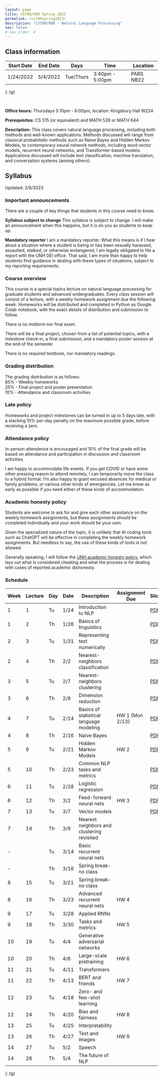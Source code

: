 ```yaml
---
layout: page
title: CS780/880 Spring 2023
permalink: /cs780spring2023/
description: "CS780/880 - Natural Language Processing"
nav: false
# nav_order: 4
---
```

<style type="text/css">
.tg  {border-collapse:collapse;border-spacing:0;}
.tg td{border-color:black;border-style:solid;border-width:1px;font-family:Arial, sans-serif;font-size:14px;
  overflow:hidden;padding:10px 5px;word-break:normal;}
.tg th{border-color:black;border-style:solid;border-width:1px;font-family:Arial, sans-serif;font-size:14px;
  font-weight:normal;overflow:hidden;padding:10px 5px;word-break:normal;}
.tg .tg-0pky{border-color:inherit;text-align:left;vertical-align:top}
</style>

## Class information


| Start Date | End Date | Days      | Time            | Location  |
|------------|----------|-----------|-----------------|-----------|
| 1/24/2022  | 5/4/2022 | Tue/Thurs | 3:40pm - 5:00pm | PARS NB22 |
{:.tg}


<br/>

**Office hours:** Thursdays 5:10pm - 6:00pm, location: Kingsbury Hall W224

**Prerequisites:** CS 515 (or equivalent) and MATH 539 or MATH 644

**Description:** This class covers natural language processing, including both methods and well-known applications. Methods discussed will range from classical probabilistic methods such as Naive Bayes and Hidden Markov Models, to contemporary neural network methods, including word vector models, recurrent neural networks, and Transformer-based models. Applications discussed will include text classification, machine translation, and conversation systems (among others).

## Syllabus


Updated: 2/6/2023

### Important announcements
There are a couple of key things that students in this course need to know.

**Syllabus subject to change**
This syllabus is subject to change. I will make an announcement when this happens, but it is on you as students to keep up. 

**Mandatory reporter**
I am a mandatory reporter. What this means is if I hear about a situation where a student is being or has been sexually harassed, assaulted, stalked, or otherwise endangered, I am legally obligated to file a report with the UNH DEI office. That said, I am more than happy to help students find guidance in dealing with these types of situations, subject to my reporting requirements.

### Course overview

This course is a special topics lecture on natural language processing for graduate students and advanced undergraduates. Every class session will consist of a lecture, with a weekly homework assignment due the following week. Homeworks will be distributed and completed in Python as Google Colab notebook, with the exact details of distribution and submission to follow. 

There is no midterm nor final exam. 

There will be a final project, chosen from a list of potential topics, with a milestone check-in, a final submission, and a mandatory poster session at the end of the semester. 

There is no required textbook, nor mandatory readings. 

### Grading distribution

The grading distribution is as follows:
<br/>65% - Weekly homeworks
<br/>25% - Final project and poster presentation
<br/>10% - Attendance and classroom activities

### Late policy

Homeworks and project milestones can be turned in up to 5 days late, with a stacking 10% per-day penalty on the maximum possible grade, before receiving a zero. 

### Attendance policy
In-person attendance is encouraged and 10% of the final grade will be based on attendance and participation in discussion and classroom activities.

I am happy to accommodate life events. If you get COVID or have some other pressing reason to attend remotely, I can temporarily move the class to a hybrid format. I’m also happy to grant excused absences for medical or family problems, or various other kinds of emergencies. Let me know as early as possible if you need either of these kinds of accommodation. 

### Academic honesty policy

Students are welcome to ask for and give each other assistance on the weekly homework assignments, but these assignments should be completed individually and your work should be your own. 

Given the specialized nature of the topic, it is unlikely that AI coding tools such as ChatGPT will be effective in completing the weekly homework assignments. But needless to say, the use of these kinds of tools is not allowed. 

Generally speaking, I will follow the [UNH academic honesty policy](https://catalog.unh.edu/graduate/academic-regulations-degree-requirements/academic-honesty/), which lays out what is considered cheating and what the process is for dealing with cases of reported academic dishonesty.

### Schedule

| Week 	 | Lecture 	 | Day 	 | Date 	 | Description                                	         | Assignment Due 	      | Slides                                                                                                                    | Notebook                                                                                            |
|--------|-----------|-------|--------|------------------------------------------------------|-----------------------|---------------------------------------------------------------------------------------------------------------------------|-----------------------------------------------------------------------------------------------------|
| 1    	 | 1       	 | Tu  	 | 1/24 	 | Introduction to NLP                        	         | 	                     | [PDF](https://shcarton.github.io/assets/course_material/cs780spring2023/lectures/lec_1_intro_to_NLP.pdf)                  |                                                                                                     |
| 1    	 | 2       	 | Th  	 | 1/26 	 | Basics of linguistics                      	         | 	                     | [PDF](https://shcarton.github.io/assets/course_material/cs780spring2023/lectures/lec_2_overview_of_linguistics.pdf)       |                                                                                                     |
| 2    	 | 3       	 | Tu  	 | 1/31 	 | Representing text numerically              	         | 	                     | [PDF](https://shcarton.github.io/assets/course_material/cs780spring2023/lectures/lec_3_numerically_representing_text.pdf) | [Drive link](https://colab.research.google.com/drive/1O8GKZdemXfP8HgeJtO36VnEMGQV4mnyI?usp=sharing) |
| 2    	 | 4       	 | Th  	 | 2/2  	 | Nearest-neighbors classification           	         | 	                     | [PDF](https://shcarton.github.io/assets/course_material/cs780spring2023/lectures/lec_4_supervised_learning_nns.pdf)       | [Drive link](https://colab.research.google.com/drive/1Et76oSgqHNmZ4Efo_xGlU98BuIaPn-nF?usp=sharing) |
| 3    	 | 5       	 | Tu  	 | 2/7  	 | Nearest-neighbors clustering   	                     | 	                     | [PDF](https://shcarton.github.io/assets/course_material/cs780spring2023/lectures/lec_5_clustering.pdf)                    | [Drive link](https://colab.research.google.com/drive/10ebGWX-XfIuN3vNFtzmQvEpsyeWm0NuX?usp=sharing) |
| 3    	 | 6       	 | Th  	 | 2/9  	 | Dimension reduction    	                             | 	                     | [PDF](https://shcarton.github.io/assets/course_material/cs780spring2023/lectures/lec_6_dimension_reduction.pdf)           | [Drive link](https://colab.research.google.com/drive/1v5JLq-5-aqUmO0yInjoAhQ3CuIToPSzB?usp=sharing) |
| 4    	 | 7       	 | Tu  	 | 2/14 	 | Basics of statistical language modeling    	         | HW 1 (Mon 2/13)       | [PDF](https://shcarton.github.io/assets/course_material/cs780spring2023/lectures/lec_7_stat_lang_modeling.pdf)            | [Drive link](https://colab.research.google.com/drive/16ZkUP6JbkNsmrFqqrv9DODj4PDxak01L?usp=sharing) |
| 4    	 | 8       	 | Th  	 | 2/16 	 | Naive Bayes                                	         | 	              	      | [PDF](https://shcarton.github.io/assets/course_material/cs780spring2023/lectures/lec_8_naive_bayes.pdf)                   | [Drive link](https://colab.research.google.com/drive/17lEk-r8-BjblCnEm5noW4L3x8UsgoPpN?usp=sharing) |
| 5    	 | 9       	 | Tu  	 | 2/21 	 | Hidden Markov Models                       	         | HW 2                  | [PDF](https://shcarton.github.io/assets/course_material/cs780spring2023/lectures/lec_9_hidden_markov_models.pdf)          |                                                                                                     |
| 5    	 | 10      	 | Th  	 | 2/23 	 | Common NLP tasks and metrics               	         | 	              	      | [PDF](https://shcarton.github.io/assets/course_material/cs780spring2023/lectures/lec_10_tasks_and_metrics.pdf)            |                                                                                                     |
| 6    	 | 11      	 | Tu  	 | 2/28 	 | Logistic regression                        	         |                       | [PDF](https://shcarton.github.io/assets/course_material/cs780spring2023/lectures/lec_11_linear_logistic_regression.pdf)   | [Drive link](https://colab.research.google.com/drive/1tTxxhYZOOaYp3NWUS6mdcQrNwIuALLYr?usp=sharing) |
| 6    	 | 12      	 | Th  	 | 3/2  	 | Feed-forward neural nets                   	         | HW 3	              	  | [PDF](https://shcarton.github.io/assets/course_material/cs780spring2023/lectures/lec_12_training_with_pytorch.pdf)        | [Drive link](https://colab.research.google.com/drive/1BQB9bkCYFhPyfPAJe2_V7iZ0K9Bp7FRb?usp=sharing) |
| 7    	 | 13      	 | Tu  	 | 3/7  	 | Vector models                              	         |                       | [PDF](https://shcarton.github.io/assets/course_material/cs780spring2023/lectures/lec_13_ffns_and_pytorch_lightning.pdf)   | [Drive link](https://colab.research.google.com/drive/1FYMvQaYStqVTMzBLlbCbtxivth7-OyQa?usp=sharing) |
| 7    	 | 14      	 | Th  	 | 3/9  	 | Nearest neighbors and clustering revisited 	         | 	              	      |                                                                                                                           |                                                                                                     |
| -    	 | 	         | Tu  	 | 3/14 	 | Basic recurrent neural nets                          |                       |                                                                                                                           |                                                                                                     |
| -    	 | 	         | Th  	 | 3/16 	 | Spring break-no class             	      	           | 	                     |                                                                                                                           |                                                                                                     |
| 8    	 | 15      	 | Tu  	 | 3/21 	 | Spring break-no class                              	 | 	                     |                                                                                                                           |                                                                                                     |
| 8    	 | 16      	 | Th  	 | 3/23 	 | Advanced recurrent neural nets             	         | HW 4	              	  |                                                                                                                           |                                                                                                     |
| 9    	 | 17      	 | Tu  	 | 3/28 	 | Applied RNNs                               	         |                       |                                                                                                                           |                                                                                                     |
| 9    	 | 18      	 | Th  	 | 3/30 	 | Tasks and metrics                          	         | HW 5	              	  |                                                                                                                           |                                                                                                     |
| 10   	 | 19      	 | Tu  	 | 4/4  	 | Generative adversarial networks            	         |                       |                                                                                                                           |                                                                                                     |
| 10   	 | 20      	 | Th  	 | 4/6  	 | Large-scale pretraining                    	         | HW 6	               	 |                                                                                                                           |                                                                                                     |
| 11   	 | 21      	 | Tu  	 | 4/11 	 | Transformers                               	         |                       |                                                                                                                           |                                                                                                     |
| 11   	 | 22      	 | Th  	 | 4/13 	 | BERT and friends                           	         | HW 7	              	  |                                                                                                                           |                                                                                                     |
| 12   	 | 23      	 | Tu  	 | 4/18 	 | Zero- and few-shot learning                	         |                       |                                                                                                                           |                                                                                                     |
| 12   	 | 24      	 | Th  	 | 4/20 	 | Bias and fairness                          	         | HW 8	              	  |                                                                                                                           |                                                                                                     |
| 13   	 | 25      	 | Tu  	 | 4/25 	 | Interpretability                           	         | 	                     |                                                                                                                           |                                                                                                     |
| 13   	 | 26      	 | Th  	 | 4/27 	 | Text and images                            	         | HW 9	                 |                                                                                                                           |                                                                                                     |
| 14   	 | 27      	 | Tu  	 | 5/2  	 | Speech                                     	         | 	                     |                                                                                                                           |                                                                                                     |
| 14   	 | 28      	 | Th  	 | 5/4  	 | The future of NLP                          	         | 	                     |                                                                                                                           |                                                                                                     |
{:.tg}

